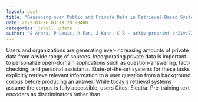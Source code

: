 ```yaml
--- 
layout: post 
title: "Reasoning over Public and Private Data in Retrieval-Based Systems" 
date: 2022-03-26 03:19:20 -0400 
categories: jekyll update 
author: "S Arora, P Lewis, A Fan, J Kahn, C R - arXiv preprint arXiv:2203.11027, 2022" 
--- 
```

Users and organizations are generating ever-increasing amounts of private data from a wide range of sources. Incorporating private data is important to personalize open-domain applications such as question-answering, fact-checking, and personal assistants. State-of-the-art systems for these tasks explicitly retrieve relevant information to a user question from a background corpus before producing an answer. While today s retrieval systems assume the corpus is fully accessible, users Cites: Electra: Pre-training text encoders as discriminators rather than